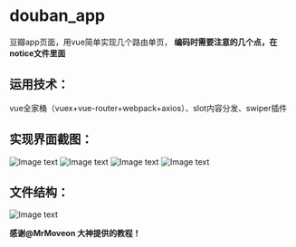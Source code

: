 # douban_app
豆瓣app页面，用vue简单实现几个路由单页，
**编码时需要注意的几个点，在notice文件里面**<br>
  
  
运用技术：
------
vue全家桶（vuex+vue-router+webpack+axios）、slot内容分发、swiper插件
  
  

实现界面截图：
------

![Image text](https://raw.githubusercontent.com/simon9124/douban_app/master/%E6%88%AA%E5%9B%BE/1.jpg)
![Image text](https://raw.githubusercontent.com/simon9124/douban_app/master/%E6%88%AA%E5%9B%BE/3.jpg)
![Image text](https://raw.githubusercontent.com/simon9124/douban_app/master/%E6%88%AA%E5%9B%BE/4.jpg)
![Image text](https://raw.githubusercontent.com/simon9124/douban_app/master/%E6%88%AA%E5%9B%BE/5.jpg)

文件结构：
------

![Image text](https://raw.githubusercontent.com/simon9124/douban_app/master/%E6%88%AA%E5%9B%BE/%E6%96%87%E4%BB%B6%E7%BB%93%E6%9E%84.jpg)
  
**感谢@MrMoveon 大神提供的教程！**<br>
